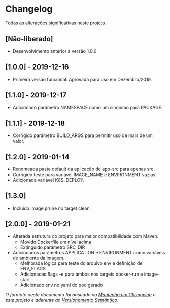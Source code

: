 # Changelog

Todas as alterações significativas neste projeto.

## [Não-liberado]
- Desenvolvimento anterior à versão 1.0.0

## [1.0.0] - 2019-12-16
- Primeira versão funcional. Aprovada para uso em Dezembro/2019.

## [1.1.0] - 2019-12-17
- Adicionado parâmetro NAMESPACE como um sinônimo para PACKAGE.

## [1.1.1] - 2019-12-18
- Corrigido parâmetro BUILD\_ARGS para permitir uso de mais de um valor.

## [1.2.0] - 2019-01-14
- Renomeada pasta default da aplicação de app-src para apenas src.
- Corrigido teste para variável IMAGE\_NAME e ENVIRONMENT vazias.
- Adicionada variável K8S\_DEPLOY.

## [1.3.0]
- Incluído image prune no target clean

## [2.0.0] - 2019-01-21
- Alterada estrutura do projeto para maior compatibilidade com Maven.
  - Movido Dockerfile um nível acima
  - Extinguido parâmetro SRC\_DIR
- Adicionados parâmetros APPLICATION e ENVIRONMENT como variáveis de ambiente da imagem.
  - Melhorada lógica para teste do arquivo env e definição de ENV\_FLAGS
  - Adicionadas flags -e para ambos nos targets docker-run e image-start
  - Adicionado env no yaml do pod gerado


_O formato deste documento foi baseado no [Mantenha um
Changelog](https://keepachangelog.com/pt-BR/0.3.0/) e este projeto é aderente ao
[Versionamento Semântico](https://semver.org/lang/pt-BR/)_.

